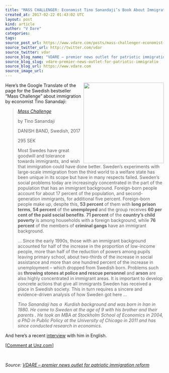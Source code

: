 ```yaml
---
title: "MASS CHALLENGER: Economist Tino Sanandaji’s Book About Immigration in Sweden"
created_at: 2017-02-22 01:43:02 UTC
layout: post
kind: article
author: "V Dare"
categories: 
tags: 
source_post_url: https://www.vdare.com/posts/mass-challenger-economist-tino-sanandajis-book-about-immigration-in-sweden
source_twitter_url: http://twitter.com/vdar
source_twitter: vdar
source_blog_name: "VDARE – premier news outlet for patriotic immigration reform"
source_blog_slug: vdare-premier-news-outlet-for-patriotic-immigratio
source_blog_url: https://www.vdare.com
source_image_url: 
---
```

<div class="pf-content"><p><img class="size-full wp-image-107767 alignright" title="" src="https://s3-us-west-2.amazonaws.com/vdare-live/wp-content/uploads/2017/02/21204133/tino.jpg" alt="" width="255" align="right" srcset="https://s3-us-west-2.amazonaws.com/vdare-live/wp-content/uploads/2017/02/21204133/tino.jpg 649w, https://s3-us-west-2.amazonaws.com/vdare-live/wp-content/uploads/2017/02/21204133/tino-150x86.jpg 150w, https://s3-us-west-2.amazonaws.com/vdare-live/wp-content/uploads/2017/02/21204133/tino-300x172.jpg 300w" sizes="(max-width: 649px) 100vw, 649px" />Here’s the Google Translate of the page for the Swedish bestseller “Mass Challenge” about immigration by economist Tino Sanandaji:</p>
<blockquote><p><a href="http://www.adlibris.com/se/bok/massutmaning-9789198378702"><em>Mass Challenge</em> </a></p>
<p>by Tino Sanandaji</p>
<p>DANISH BAND, Swedish, 2017</p>
<p>295 SEK</p>
<p>Most Swedes have great goodwill and tolerance towards immigrants, and wish that immigration could have done better. Sweden’s experiments with large-scale immigration from the third world to a welfare state has been unique in its scope but have in many respects failed. Sweden’s social problems today are increasingly concentrated in the part of the population that has an immigrant background. Foreign-born people account for about 17 percent of the population, and second-generation immigrants, for additional five percent. Foreign-born people make up, despite this, <strong>53 percent</strong> of them with <strong>long prison terms</strong>, <strong>54 percent</strong> of the <strong>unemployed</strong> and the group receives <strong>60 per cent of the paid social benefits</strong>. <strong>71 percent</strong> of the <strong>country’s child poverty</strong> is among households with a foreign background, while <strong>76 percent</strong> of the members of <strong>criminal gangs </strong>have an immigrant background.</p><!-- TAG START { player: "7518-804336-VDare - Outstream - Rev", owner: "ONE Video by AOL", for: "ONE Video by AOL" - BEINJS } --><div id="57966237cc52c74a5e1363c4" class="vdb_player vdb_57966237cc52c74a5e1363c456bcd17ce4b018167fea5539">    <script type="text/javascript" src="//delivery.vidible.tv/jsonp/pid=57966237cc52c74a5e1363c4/56bcd17ce4b018167fea5539_bein.js"></script></div><!-- TAG END { date: 07/25/16 } -->
<p>… Since the early 1990s, those with an immigrant background accounted for half of the increase in the proportion of low-income people, more than half of the reduction of powers among pupils leaving primary school, about two-thirds of the increase in social assistance and more than one hundred percent of the increase in unemployment – which dropped from Swedish born. Problems such as <strong>throwing stones at police and rescue personnel</strong> and <strong>arson</strong> are also highly concentrated in immigrant areas. It is important to develop concrete actions that give all immigrants Sweden has received a place in Swedish society. This in turn requires a sincere and evidence-driven analysis of how Sweden got here …</p>
<p><em>Tino Sanandaji has a  Kurdish background and was born in Iran in 1980. He came to Sweden at the age of 9 with his brother and their parents . He took an MBA at Stockholm School of Economics in 2004, a PhD in Public Policy at the University of Chicago in 2011 and has since conducted research in economics.</em></p></blockquote>
<p>And here’s a recent <a href="https://www.linkedin.com/pulse/sweden-brink-interview-dr-tino-sanandaji-erico-matias-tavares">interview</a> with him in English.</p>
<p>[<a href="http://www.unz.com/isteve/economist-tino-sanandajis-book-about-immigration-in-sweden/">Comment at Unz.com</a>]</p>
<p>&nbsp;</p>
</div><div class="">
    <i>Source: <a href="https://www.vdare.com">VDARE – premier news outlet for patriotic immigration reform</a></i>
</div>
